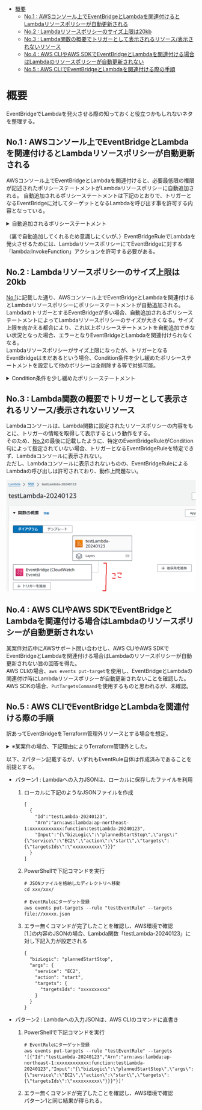 - [概要](#概要)
  - [No.1 : AWSコンソール上でEventBridgeとLambdaを関連付けるとLambdaリソースポリシーが自動更新される](#no1--awsコンソール上でeventbridgeとlambdaを関連付けるとlambdaリソースポリシーが自動更新される)
  - [No.2 : Lambdaリソースポリシーのサイズ上限は20kb](#no2--lambdaリソースポリシーのサイズ上限は20kb)
  - [No.3 : Lambda関数の概要でトリガーとして表示されるリソース/表示されないリソース](#no3--lambda関数の概要でトリガーとして表示されるリソース表示されないリソース)
  - [No.4 : AWS CLIやAWS SDKでEventBridgeとLambdaを関連付ける場合はLambdaのリソースポリシーが自動更新されない](#no4--aws-cliやaws-sdkでeventbridgeとlambdaを関連付ける場合はlambdaのリソースポリシーが自動更新されない)
  - [No.5 : AWS CLIでEventBridgeとLambdaを関連付ける際の手順](#no5--aws-cliでeventbridgeとlambdaを関連付ける際の手順)

# 概要
EventBridgeでLambdaを発火させる際の知っておくと役立つかもしれないネタを整理する。

## No.1 : AWSコンソール上でEventBridgeとLambdaを関連付けるとLambdaリソースポリシーが自動更新される

AWSコンソール上でEventBridgeとLambdaを関連付けると、必要最低限の権限が記述されたポリシーステートメントがLambdaリソースポリシーに自動追加される。
自動追加されるポリシーステートメントは下記のとおりで、トリガーとなるEventBridgeに対してターゲットとなるLambdaを呼び出す事を許可する内容となっている。

<details><summary>自動追加されるポリシーステートメント</summary>

```
{
  "Sid": "AWSEvents_testEventRule2_Id2c05b682-7776-48ed-a613-c2a60e06dcdb",
  "Effect": "Allow",
  "Principal": {
    "Service": "events.amazonaws.com"
  },
  "Action": "lambda:InvokeFunction",
  "Resource": "arn:aws:lambda:ap-northeast-1:<アカウントID>:function:testLambda-20240123",
  "Condition": {
    "ArnLike": {
      "AWS:SourceArn": "arn:aws:events:ap-northeast-1:<アカウントID>:rule/testEventRule2"
    }
  }
}
```
</details>

（裏で自動追加してくれるため意識しにくいが、）EventBridgeRuleでLambdaを発火させるためには、LambdaリソースポリシーにてEventBridgeに対する「lambda:InvokeFunction」アクションを許可する必要がある。

## No.2 : Lambdaリソースポリシーのサイズ上限は20kb

[No.1](#no1-awsコンソール上でeventbridgeとlambdaを関連付けるとlambdaのリソースポリシーが自動追加される)に記載した通り、AWSコンソール上でEventBridgeとLambdaを関連付けるとLambdaリソースポリシーにポリシーステートメントが自動追加される。  
LambdaのトリガーとするEventBridgeが多い場合、自動追加されるポリシーステートメントによってLambdaリソースポリシーのサイズが大きくなる。サイズ上限を向かえる都合により、これ以上ポリシーステートメントを自動追加できない状況となった場合、エラーとなりEventBridgeとLambdaを関連付けられなくなる。  
Lambdaリソースポリシーがサイズ上限になったが、トリガーとなるEventBridgeはまだあるという場合、Condition条件を少し緩めたポリシーステートメントを設定して他のポリシーは全削除する等で対処可能。

<details><summary>Condition条件を少し緩めたポリシーステートメント</summary>

```
{
  "Sid": "<任意の文字列>",
  "Effect": "Allow",
  "Principal": {
    "Service": "events.amazonaws.com"
  },
  "Action": "lambda:InvokeFunction",
  "Resource": "arn:aws:lambda:ap-northeast-1:<アカウントID>:function:<Lambda関数名>",
  "Condition": {
    "ArnLike": {
      "AWS:SourceArn": "arn:aws:events:ap-northeast-1:<アカウントID>:rule/*"
    }
  }
}
```
</details>

## No.3 : Lambda関数の概要でトリガーとして表示されるリソース/表示されないリソース
Lambdaコンソールは、Lambda関数に設定されたリソースポリシーの内容をもとに、トリガーの情報を取得して表示するという動作をする。  
そのため、[No.2](#no2--lambdaリソースポリシーのサイズ上限は20kb)の最後に記載したように、特定のEventBridgeRuleがCondition句によって指定されていない場合、トリガーとなるEventBridgeRuleを特定できず、Lambdaコンソールに表示されない。  
ただし、Lambdaコンソールに表示されないものの、EventBridgeRuleによるLambdaの呼び出しは許可されており、動作上問題ない。

![Lambdaコンソールのトリガー表示](./resource/lambda_trigger.png)

## No.4 : AWS CLIやAWS SDKでEventBridgeとLambdaを関連付ける場合はLambdaのリソースポリシーが自動更新されない
某案件対応中にAWSサポート問い合わせし、AWS CLIやAWS SDKでEventBridgeとLambdaを関連付ける場合はLambdaのリソースポリシーが自動更新されない旨の回答を得た。  
AWS CLIの場合、`aws events put-target`を使用し、EventBridgeとLambdaの関連付け時にLambdaリソースポリシーが自動更新されないことを確認した。  
AWS SDKの場合、`PutTargetsCommand`を使用するものと思われるが、未確認。  

## No.5 : AWS CLIでEventBridgeとLambdaを関連付ける際の手順
訳あってEventBridgeをTerraform管理外リソースとする場合を想定。
<details><summary>※某案件の場合、下記理由によりTerraform管理外とした。</summary>

- 月次バッチを毎月第2営業日に実施したいとの要望あり
- 第2営業日が月ごと年ごとに変わるため、EventBridgeは複数必要
- Lambdaへの入力が異なるため、サービスを利用するお客様ごとにEventBridgeが必要
- 月ごとにEventBridgeを用意すると`12 × <お客様数>`のEventBridgeが必要となり、今後お客様が増えていく事を考慮すると好ましくない  
  -> 第2営業日が同じ日になる月は1つのEventBridgeにまとめる方針となった  
     例えば2023年の5月、6月、8月、11月は第2営業日が2日だったため、下記cronでまとめた。  
     `cron(0 2 2 5,6,8,11 ? 2023)`  
- 第2営業日が同じ日になる月の組み合わせも年毎に代わり、もうTerraform管理外でよいとなった。

</details>

以下、2パターン記載するが、いずれもEventRule自体は作成済みであることを前提とする。  

- パターン1 : Lambdaへの入力JSONは、ローカルに保存したファイルを利用  
  1. ローカルに下記のようなJSONファイルを作成  
      ```
      [
        {
          "Id":"testLambda-20240123",
          "Arn":"arn:aws:lambda:ap-northeast-1:xxxxxxxxxxxx:function:testLambda-20240123",
          "Input":"{\"bizLogic\":\"plannedStartStop\",\"args\:"{\"service\":\"EC2\",\"action\":\"start\",\"targets\":{\"targetsIds\":\"xxxxxxxxxx\"}}}"
        }
      ]
      ```
  2. PowerShellで下記コマンドを実行  
      ```
      # JSONファイルを格納したディレクトリへ移動
      cd xxx/xxx/

      # EventRuleにターゲット登録
      aws events put-targets --rule "testEventRule" --targets file://xxxxx.json
      ```
  3. エラー無くコマンドが完了したことを確認し、AWS環境で確認  
      [1.]の内容のJSONの場合、Lambda関数「testLambda-20240123」に対し下記入力が設定される  
      ```
      {
        "bizLogic": "plannedStartStop",
        "args": {
          "service": "EC2",
          "action": "start",
          "targets": {
            "targetsIds": "xxxxxxxxxx"
          }
        }
      }
      ```

- パターン2 : Lambdaへの入力JSONは、AWS CLIのコマンドに直書き  
  1. PowerShellで下記コマンドを実行  
      ```
      # EventRuleにターゲット登録
      aws events put-targets --rule "testEventRule" --targets '[{"Id":"testLambda-20240123","Arn":"arn:aws:lambda:ap-northeast-1:xxxxxxxxxxxx:function:testLambda-20240123","Input":"{\"bizLogic\":\"plannedStartStop\",\"args\":{\"service\":\"EC2\",\"action\":\"start\",\"targets\":{\"targetsIds\":\"xxxxxxxxxx\"}}}"}]'
      ```
  2. エラー無くコマンドが完了したことを確認し、AWS環境で確認  
      パターン1と同じ結果が得られる。  
